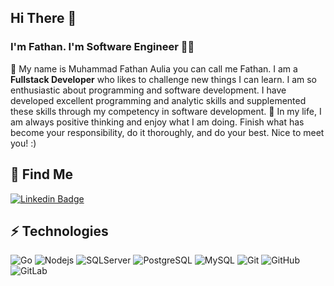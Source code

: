 ## Hi There 👋
### I'm Fathan. I'm Software Engineer ✌🏻

🌴
My name is Muhammad Fathan Aulia you can call me Fathan. I am a ****Fullstack Developer**** who likes to challenge new things I can learn. I am so enthusiastic about programming and software development. I have developed excellent programming and analytic skills and supplemented these skills through my competency in software development.
🎯
In my life, I am always positive thinking and enjoy what I am doing. Finish what has become your responsibility, do it thoroughly, and do your best.
Nice to meet you! :)

## 👀 Find Me
[![Linkedin Badge](https://img.shields.io/badge/-muhammadfathana-blue?style=flat-square&logo=Linkedin&logoColor=white&link=https://www.linkedin.com/in/muhammadfathana/)](https://www.linkedin.com/in/muhammadfathana/)

## ⚡️ Technologies

![Go](https://img.shields.io/badge/-Go-black?style=flat-square&logo=Go)
![Nodejs](https://img.shields.io/badge/-Nodejs-black?style=flat-square&logo=Node.js)
![SQLServer](https://img.shields.io/badge/-SQLServer-black?style=flat-square&logo=sqlserver)
![PostgreSQL](https://img.shields.io/badge/-PostgreSQL-black?style=flat-square&logo=postgresql)
![MySQL](https://img.shields.io/badge/-MySQL-black?style=flat-square&logo=mysql)
![Git](https://img.shields.io/badge/-Git-black?style=flat-square&logo=git)
![GitHub](https://img.shields.io/badge/-GitHub-black?style=flat-square&logo=github)
![GitLab](https://img.shields.io/badge/-GitLab-black?style=flat-square&logo=gitlab)
<!-- ![Github Stats](https://github-readme-stats.vercel.app/api?username=akhtarfath&count_private=true&show_icons=true&include_all_commits=true) -->
<!-- ![Top Langs](https://github-readme-stats.vercel.app/api/top-langs/?username=akhtarfath&hide=TeX&layout=compact) -->
<!-- ![Visitor Badge](https://visitor-badge.laobi.icu/badge?page_id=akhtarfath.akhtarfath) -->
